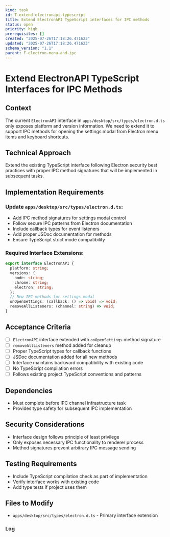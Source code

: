 ```yaml
---
kind: task
id: T-extend-electronapi-typescript
title: Extend ElectronAPI TypeScript interfaces for IPC methods
status: open
priority: high
prerequisites: []
created: "2025-07-26T17:18:26.471623"
updated: "2025-07-26T17:18:26.471623"
schema_version: "1.1"
parent: F-electron-menu-and-ipc
---
```


# Extend ElectronAPI TypeScript Interfaces for IPC Methods

## Context

The current `ElectronAPI` interface in `apps/desktop/src/types/electron.d.ts` only exposes platform and version information. We need to extend it to support IPC methods for opening the settings modal from Electron menu items and keyboard shortcuts.

## Technical Approach

Extend the existing TypeScript interface following Electron security best practices with proper IPC method signatures that will be implemented in subsequent tasks.

## Implementation Requirements

### Update `apps/desktop/src/types/electron.d.ts`:

- Add IPC method signatures for settings modal control
- Follow secure IPC patterns from Electron documentation
- Include callback types for event listeners
- Add proper JSDoc documentation for methods
- Ensure TypeScript strict mode compatibility

### Required Interface Extensions:

```typescript
export interface ElectronAPI {
  platform: string;
  versions: {
    node: string;
    chrome: string;
    electron: string;
  };
  // New IPC methods for settings modal
  onOpenSettings: (callback: () => void) => void;
  removeAllListeners: (channel: string) => void;
}
```

## Acceptance Criteria

- [ ] `ElectronAPI` interface extended with `onOpenSettings` method signature
- [ ] `removeAllListeners` method added for cleanup
- [ ] Proper TypeScript types for callback functions
- [ ] JSDoc documentation added for all new methods
- [ ] Interface maintains backward compatibility with existing code
- [ ] No TypeScript compilation errors
- [ ] Follows existing project TypeScript conventions and patterns

## Dependencies

- Must complete before IPC channel infrastructure task
- Provides type safety for subsequent IPC implementation

## Security Considerations

- Interface design follows principle of least privilege
- Only exposes necessary IPC functionality to renderer process
- Method signatures prevent arbitrary IPC message sending

## Testing Requirements

- Include TypeScript compilation check as part of implementation
- Verify interface works with existing code
- Add type tests if project uses them

## Files to Modify

- `apps/desktop/src/types/electron.d.ts` - Primary interface extension

### Log

